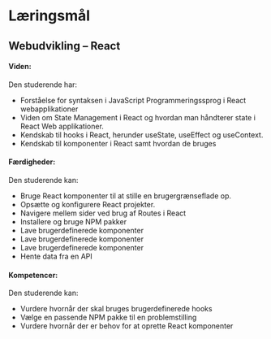 # Læringsmål

## **Webudvikling – React**

#### **Viden:**

Den studerende har:

- Forståelse for syntaksen i JavaScript Programmeringssprog i React webapplikationer
- Viden om State Management i React og hvordan man håndterer state i React Web applikationer.
- Kendskab til hooks i React, herunder useState, useEffect og useContext.
- Kendskab til komponenter i React samt hvordan de bruges

#### **Færdigheder:**

Den studerende kan:

- Bruge React komponenter til at stille en brugergrænseflade op.
- Opsætte og konfigurere React projekter.
- Navigere mellem sider ved brug af Routes i React
- Installere og bruge NPM pakker
- Lave brugerdefinerede komponenter
- Lave brugerdefinerede komponenter
- Lave brugerdefinerede komponenter
- Hente data fra en API

#### **Kompetencer:**

Den studerende kan:

- Vurdere hvornår der skal bruges brugerdefinerede hooks
- Vælge en passende NPM pakke til en problemstilling
- Vurdere hvornår der er behov for at oprette React komponenter
